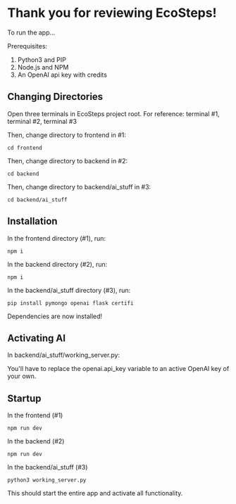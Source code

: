 # Thank you for reviewing EcoSteps! 

To run the app...

Prerequisites: 
1. Python3 and PIP
2. Node.js and NPM
3. An OpenAI api key with credits

## Changing Directories
Open three terminals in EcoSteps project root. For reference: terminal #1, terminal #2, terminal #3

Then, change directory to frontend in #1:

```cd frontend```

Then, change directory to backend in #2: 

```cd backend```

Then, change directory to backend/ai_stuff in #3:

```cd backend/ai_stuff```

## Installation

In the frontend directory (#1), run:

```npm i```

In the backend directory (#2), run:

```npm i```

In the backend/ai_stuff directory (#3), run:

```pip install pymongo openai flask certifi```



Dependencies are now installed!

## Activating AI
In backend/ai_stuff/working_server.py:

You'll have to replace the openai.api_key variable to an active OpenAI key of your own.

## Startup

In the frontend (#1)

```npm run dev```

In the backend (#2)

```npm run dev```

In the backend/ai_stuff (#3)

```python3 working_server.py```

This should start the entire app and activate all functionality.
